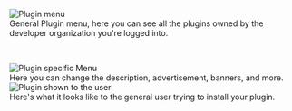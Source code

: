 ![Plugin menu](https://cdn.economyplus.solutions/8lltfdwv.png)  
General Plugin menu, here you can see all the plugins owned by the developer organization you're logged into.  

<br>

![Plugin specific Menu](https://cdn.economyplus.solutions/lsks72td.png)  
Here you can change the description, advertisement, banners, and more.  
![Plugin shown to the user](https://cdn.economyplus.solutions/2ubiy2os.png)  
Here's what it looks like to the general user trying to install your plugin.
